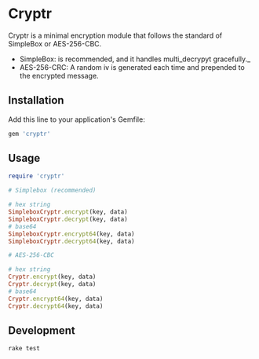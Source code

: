 # Cryptr

Cryptr is a minimal encryption module that follows the standard of SimpleBox or AES-256-CBC.

- SimpleBox: is recommended, and it handles multi_decrypyt gracefully._
- AES-256-CRC: A random iv is generated each time and prepended to the encrypted message.

## Installation

Add this line to your application's Gemfile:

```ruby
gem 'cryptr'
```

## Usage

```ruby
require 'cryptr'

# Simplebox (recommended)

# hex string
SimpleboxCryptr.encrypt(key, data)
SimpleboxCryptr.decrypt(key, data)
# base64
SimpleboxCryptr.encrypt64(key, data)
SimpleboxCryptr.decrypt64(key, data)

# AES-256-CBC

# hex string
Cryptr.encrypt(key, data)
Cryptr.decrypt(key, data)
# base64
Cryptr.encrypt64(key, data)
Cryptr.decrypt64(key, data)
```

## Development

```
rake test
```
